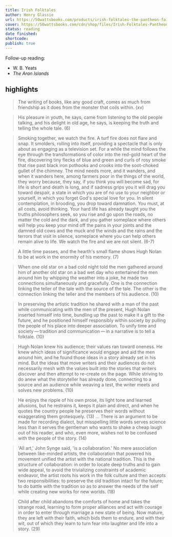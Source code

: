 ```yaml
---
title: Irish Folktales
author: Henry Glassie
url: https://50wattsbooks.com/products/irish-folktales-the-pantheon-fairy-tale-and-folklore-library
cover: https://50wattsbooks.com/cdn/shop/files/Irish-Folktales-Pantheon_700x.jpg?v=1695430580
status: reading
date finished:
shortcode:
publish: true
---
```

Follow-up reading:
- W. B. Yeats
- *The Aran Islands*
## highlights
> The writing of books, like any good craft, comes as much from friendship as it does from the monster that coils within. (xv)

> His pleasure in youth, he says, came from listening to the old people talking, and his delight in old age, he says, is keeping the truth and telling the whole tale. (6)

> Smoking together, we watch the fire. A turf fire does not flare and snap. It smolders, rolling into itself, providing a spectacle that is only about as engaging as a television set. For a while the mind follows the eye through the transformations of color into the red-gold heart of the fire, discovering tiny flecks of blue and green and curls of rosy smoke that rise past black iron pothooks and crooks into the soot-choked gullet of the chimney. The mind needs more, and it wanders, and when it wanders here, among farmers poor in the things of the world, they worry because, they say, if you think you will become sad, for life is short and death is long, and if sadness grips you it will drag you toward despair, a state in which you are of no use to your neighbor or yourself, in which you forget God's special love for you. In silent contemplation, in brooding, you drop toward damnation. You must, at all costs, avoid thinking. Your hard life has already taught you the truths philosophers seek, so you rise and go upon the roads, no matter the cold and the dark, and you gather someplace where others will help you keep your mind off the pains in your joints and the damned old cows and the muck and the winds and the rains and the terrors that visit in silence, someplace where you can help others remain alive to life. We watch the fire and we are not silent. (6-7)

> A little time passes, and the hearth's small flame shows Hugh Nolan to be at work in the enormity of his memory. (7)

> When one old star on a bad cold night told the men gathered around him of another old star on a bad wet day who entertained the men around him by whipping the weather into a joke, he made two connections simultaneously and gracefully. One is the connection linking the teller of the tale with the source of the tale. The other is the connection linking the teller and the members of his audience. (10)

> In preserving the artistic tradition he shared with a man of the past while communicating with the men of the present, Hugh Nolan inserted himself into time, bundling up the past to make it a gift to the future, and he positioned himself responsibly within society by pulling the people of his place into deeper association. To unify time and society — tradition and communication — in a narrative is to tell a folktale. (10)

> Hugh Nolan knew his audience; their values ran toward oneness. He knew which ideas of significance would engage and aid the men around him, and he found those ideas in a story already set in his mind. But the ideas that move writers and their audiences do not necessarily mesh with the values built into the stories that writers discover and then attempt to re-create on the page. While striving to do anew what the storyteller has already done, connecting to a source and an audience while weaving a test, the writer meets and solves new problems. (10)

> He enjoys the ripple of his own prose, its light tone and learned allusions, but he restrains it, keeps it plain and direct, and when he quotes the country people he preserves their words without exaggerating them grotesquely. (13)
> ...
> There is an argument to be made for recording dialect, but misspelling little words serves science less than it serves the gentleman who wants to shake a cheap laugh out of his reader, and who, even more, wishes not to be confused with the people of the story. (14)

> 'All art,' John Synge said, 'is a collaboration.' No mere association between like-minded artists, the collaboration that powered his movement unified the artist with the national tradition. This is the structure of collaboration: in order to locate deep truths and to gain wide appeal, to avoid the trivializing constraints of academic endeavor, the artist roots his work in the folk culture and then accepts two responsibilities: to preserve the old tradition intact for the future; to do battle with the tradition so as to answer the needs of the self while creating new works for new worlds. (18)

> Child after child abandons the comforts of home and takes the strange road, learning to form proper alliances and act with courage in order to enter through marriage a new state of being. Now mature, they are left with their faith, which bids them to endure, and with their wit, out of which they learn to turn fear into laughter and life into a story. (29)
